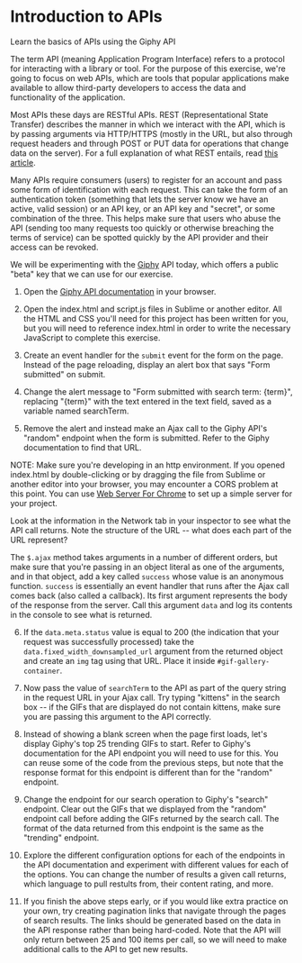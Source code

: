 # Introduction to APIs
Learn the basics of APIs using the Giphy API

The term API (meaning Application Program Interface) refers to a protocol for interacting with a library or tool. For the purpose of this exercise, we're going to focus on web APIs, which are tools that popular applications make available to allow third-party developers to access the data and functionality of the application.

Most APIs these days are RESTful APIs. REST (Representational State Transfer) describes the manner in which we interact with the API, which is by passing arguments via HTTP/HTTPS (mostly in the URL, but also through request headers and through POST or PUT data for operations that change data on the server). For a full explanation of what REST entails, read [this article](https://www.sitepoint.com/developers-rest-api/).

Many APIs require consumers (users) to register for an account and pass some form of identification with each request. This can take the form of an authentication token (something that lets the server know we have an active, valid session) or an API key, or an API key and "secret", or some combination of the three. This helps make sure that users who abuse the API (sending too many requests too quickly or otherwise breaching the terms of service) can be spotted quickly by the API provider and their access can be revoked.

We will be experimenting with the [Giphy](https://giphy.com/) API today, which offers a public "beta" key that we can use for our exercise.


1) Open the [Giphy API documentation](https://developers.giphy.com/docs/) in your browser.

2) Open the index.html and script.js files in Sublime or another editor. All the HTML and CSS you'll need for this project has been written for you, but you will need to reference index.html in order to write the necessary JavaScript to complete this exercise.

3) Create an event handler for the `submit` event for the form on the page. Instead of the page reloading, display an alert box that says "Form submitted" on submit.

4) Change the alert message to "Form submitted with search term: {term}", replacing "{term}" with the text entered in the text field, saved as a variable named searchTerm.

5) Remove the alert and instead make an Ajax call to the Giphy API's "random" endpoint when the form is submitted. Refer to the Giphy documentation to find that URL.

 NOTE: Make sure you're developing in an http environment. If you opened index.html by double-clicking or by dragging the file from Sublime or another editor into your browser, you may encounter a CORS problem at this point. You can use [Web Server For Chrome](https://chrome.google.com/webstore/detail/web-server-for-chrome/ofhbbkphhbklhfoeikjpcbhemlocgigb?hl=en) to set up a simple server for your project.

 Look at the information in the Network tab in your inspector to see what the API call returns. Note the structure of the URL -- what does each part of the URL represent?

 The `$.ajax` method takes arguments in a number of different orders, but make sure that you're passing in an object literal as one of the arguments, and in that object, add a key called `success` whose value is an anonymous function. `success` is essentially an event handler that runs after the Ajax call comes back (also called a callback). Its first argument represents the body of the response from the server. Call this argument `data` and log its contents in the console to see what is returned.

6) If the `data.meta.status` value is equal to 200 (the indication that your request was successfully processed) take the `data.fixed_width_downsampled_url` argument from the returned object and create an `img` tag using that URL. Place it inside `#gif-gallery-container`.

7) Now pass the value of `searchTerm` to the API as part of the query string in the request URL in your Ajax call. Try typing "kittens" in the search box -- if the GIFs that are displayed do not contain kittens, make sure you are passing this argument to the API correctly.

8) Instead of showing a blank screen when the page first loads, let's display Giphy's top 25 trending GIFs to start. Refer to Giphy's documentation for the API endpoint you will need to use for this. You can reuse some of the code from the previous steps, but note that the response format for this endpoint is different than for the "random" endpoint.

9) Change the endpoint for our search operation to Giphy's "search" endpoint. Clear out the GIFs that we displayed from the "random" endpoint call before adding the GIFs returned by the search call. The format of the data returned from this endpoint is the same as the "trending" endpoint.

10) Explore the different configuration options for each of the endpoints in the API documentation and experiment with different values for each of the options. You can change the number of results a given call returns, which language to pull restults from, their content rating, and more.

11) If you finish the above steps early, or if you would like extra practice on your own, try creating pagination links that navigate through the pages of search results. The links should be generated based on the data in the API response rather than being hard-coded. Note that the API will only return between 25 and 100 items per call, so we will need to make additional calls to the API to get new results.